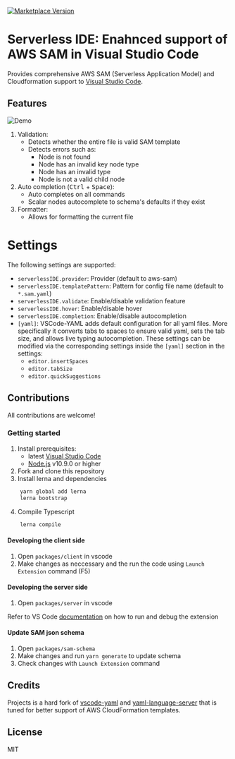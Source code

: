 [![Marketplace Version](https://vsmarketplacebadge.apphb.com/version/threadheap.serverless-ide.svg 'Current Release')](https://marketplace.visualstudio.com/items?itemName=threadheap.serverless-ide)

# Serverless IDE: Enahnced support of AWS SAM in Visual Studio Code

Provides comprehensive AWS SAM (Serverless Application Model) and Cloudformation support to [Visual Studio Code](https://code.visualstudio.com/).

## Features

![Demo](https://raw.githubusercontent.com/threadheap/serverless-ide-vscode/master/packages/client/demo/demo.gif)

1. Validation:
    - Detects whether the entire file is valid SAM template
    - Detects errors such as:
        - Node is not found
        - Node has an invalid key node type
        - Node has an invalid type
        - Node is not a valid child node
2. Auto completion (<kbd>Ctrl</kbd> + <kbd>Space</kbd>):
    - Auto completes on all commands
    - Scalar nodes autocomplete to schema's defaults if they exist
3. Formatter:
    - Allows for formatting the current file

# Settings

The following settings are supported:

-   `serverlessIDE.provider`: Provider (default to aws-sam)
-   `serverlessIDE.templatePattern`: Pattern for config file name (default to `*.sam.yaml`)
-   `serverlessIDE.validate`: Enable/disable validation feature
-   `serverlessIDE.hover`: Enable/disable hover
-   `serverlessIDE.completion`: Enable/disable autocompletion
-   `[yaml]`: VSCode-YAML adds default configuration for all yaml files. More specifically it converts tabs to spaces to ensure valid yaml, sets the tab size, and allows live typing autocompletion. These settings can be modified via the corresponding settings inside the `[yaml]` section in the settings:
    -   `editor.insertSpaces`
    -   `editor.tabSize`
    -   `editor.quickSuggestions`

## Contributions

All contributions are welcome!

### Getting started

1. Install prerequisites:
    - latest [Visual Studio Code](https://code.visualstudio.com/)
    - [Node.js](https://nodejs.org/) v10.9.0 or higher
2. Fork and clone this repository
3. Install lerna and dependencies

```sh
    yarn global add lerna
    lerna bootstrap
```

4. Compile Typescript

```sh
    lerna compile
```

#### Developing the client side

1. Open `packages/client` in vscode
2. Make changes as neccessary and the run the code using `Launch Extension` command (F5)

#### Developing the server side

1. Open `packages/server` in vscode

Refer to VS Code [documentation](https://code.visualstudio.com/docs/extensions/debugging-extensions) on how to run and debug the extension

#### Update SAM json schema

1. Open `packages/sam-schema`
2. Make changes and run `yarn generate` to update schema
3. Check changes with `Launch Extension` command

## Credits

Projects is a hard fork of [vscode-yaml](https://github.com/redhat-developer/vscode-yaml)
and [yaml-language-server](https://github.com/redhat-developer/yaml-language-server) that is
tuned for better support of AWS CloudFormation templates.

## License

MIT
